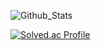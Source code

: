 

   ![Github_Stats](https://github-readme-stats.vercel.app/api/top-langs/?username=Owen-Choi&langs_count=4&theme=dark)
 

[![Solved.ac Profile](http://mazassumnida.wtf/api/v2/generate_badge?boj=demitymd)](https://solved.ac/demitymd/)
